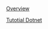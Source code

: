 [Overview](https://sylvain59650.github.io/my-repositories/)

[Tutotial Dotnet](https://sylvain59650.github.io/my-repositories/dotnet.html)